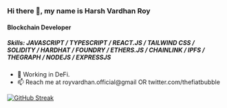 ### Hi there 👋, my name is Harsh Vardhan Roy
#### Blockchain Developer

##### Skills: JAVASCRIPT / TYPESCRIPT / REACT.JS / TAILWIND CSS /  SOLIDITY / HARDHAT / FOUNDRY / ETHERS.JS / CHAINLINK / IPFS / THEGRAPH / NODEJS / EXPRESSJS



- 🔭 Working in DeFi.   
- 📫 Reach me at royvardhan.official@gmail OR twitter.com/thefiatbubble


[![GitHub Streak](https://github-readme-streak-stats.herokuapp.com?user=royvardhan&theme=dark&hide_border=true)](https://git.io/streak-stats)

